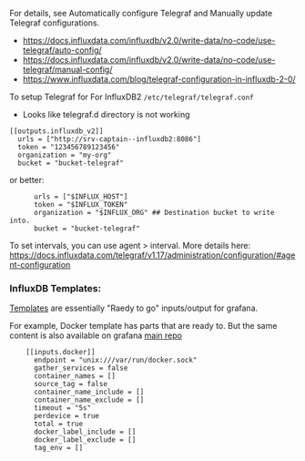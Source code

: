 For details, see Automatically configure Telegraf and Manually update Telegraf configurations.
- https://docs.influxdata.com/influxdb/v2.0/write-data/no-code/use-telegraf/auto-config/
- https://docs.influxdata.com/influxdb/v2.0/write-data/no-code/use-telegraf/manual-config/
- https://www.influxdata.com/blog/telegraf-configuration-in-influxdb-2-0/


To setup Telegraf for For InfluxDB2 `/etc/telegraf/telegraf.conf`
* Looks like telegraf.d directory is not working

```
[[outputs.influxdb_v2]]
  urls = ["http://srv-captain--influxdb2:8086"]
  token = "123456789123456"
  organization = "my-org"
  bucket = "bucket-telegraf"
```

or better:
```
      urls = ["$INFLUX_HOST"]
      token = "$INFLUX_TOKEN"
      organization = "$INFLUX_ORG" ## Destination bucket to write into.
      bucket = "bucket-telegraf"
```

To set intervals, you can use agent > interval. More details here:
https://docs.influxdata.com/telegraf/v1.17/administration/configuration/#agent-configuration



### InfluxDB Templates:

[Templates](https://github.com/influxdata/community-templates#templates) are essentially "Raedy to go" inputs/output for grafana.

For example, Docker template has parts that are ready to. But the same content is also available on grafana [main repo](https://github.com/influxdata/telegraf/tree/master/plugins/inputs/docker)

```
    [[inputs.docker]]
      endpoint = "unix:///var/run/docker.sock"
      gather_services = false
      container_names = []
      source_tag = false
      container_name_include = []
      container_name_exclude = []
      timeout = "5s"
      perdevice = true
      total = true
      docker_label_include = []
      docker_label_exclude = []
      tag_env = []

```
